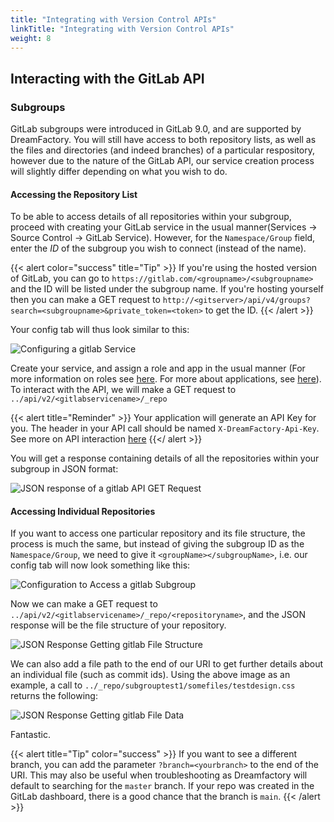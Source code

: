 ```yaml
---
title: "Integrating with Version Control APIs"
linkTitle: "Integrating with Version Control APIs"
weight: 8
---
```


## Interacting with the GitLab API

### Subgroups

GitLab subgroups were introduced in GitLab 9.0, and are supported by DreamFactory. You will still have access to both repository lists, as well as the files and directories (and indeed branches) of a particular respository, however due to the nature of the GitLab API, our service creation process will slightly differ depending on what you wish to do.

#### Accessing the Repository List

To be able to access details of all repositories within your subgroup, proceed with creating your GitLab service in the usual manner(Services -> Source Control -> GitLab Service). However, for the `Namespace/Group` field, enter the _ID_ of the subgroup you wish to connect (instead of the name).

{{< alert color="success" title="Tip" >}}
If you're using the hosted version of GitLab, you can go to `https://gitlab.com/<groupname>/<subgroupname>` and the ID will be listed under the subgroup name.
If you're hosting yourself then you can make a GET request to `http://<gitserver>/api/v4/groups?search=<subgroupname>&private_token=<token>` to get the ID.
{{< /alert >}}

Your config tab will thus look similar to this:

<p>
    <img src="/images/version-control/gitlab-subgroup-with-id.png" alt="Configuring a gitlab Service" />
</p>

Create your service, and assign a role and app in the usual manner (For more information on roles see [here](../generating-a-database-backed-api/#creating-a-role). For more about applications, see [here](../generating-a-database-backed-api/#creating-an-application)). To interact with the API, we will make a GET request to `../api/v2/<gitlabservicename>/_repo` 

{{< alert title="Reminder" >}}
Your application will generate an API Key for you. The header in your API call should be named `X-DreamFactory-Api-Key`. See more on API interaction [here](../generating-a-database-backed-api/#interacting-with-the-api)
{{</ alert >}}

You will get a response containing details of all the repositories within your subgroup in JSON format:

<p>
    <img src="/images/version-control/gitlab-get-repo.png" alt="JSON response of a gitlab API GET Request" />
</p>

#### Accessing Individual Repositories

If you want to access one particular repository and its file structure, the process is much the same, but instead of giving the subgroup ID as the `Namespace/Group`, we need to give it `<groupName></subgroupName>`, i.e. our config tab will now look something like this:

<p>
    <img src="/images/version-control/gitlab-group-subgroup.png" alt="Configuration to Access a gitlab Subgroup" />
</p>

Now we can make a GET request to `../api/v2/<gitlabservicename>/_repo/<repositoryname>`, and the JSON response will be the file structure of your repository.

<p>
    <img src="/images/version-control/gitlab-get-repo-reponame.png" alt="JSON Response Getting gitlab File Structure" />
</p>

We can also add a file path to the end of our URI to get further details about an individual file (such as commit ids). Using the above image as an example, a call to `../_repo/subgrouptest1/somefiles/testdesign.css` returns the following:

<p>
    <img src="/images/version-control/gitlab-get-file.png" alt="JSON Response Getting gitlab File Data" />
</p>

Fantastic.

{{< alert title="Tip" color="success" >}}
If you want to see a different branch, you can add the parameter `?branch=<yourbranch>` to the end of the URI. This may also be useful when troubleshooting as Dreamfactory will default to searching for the `master` branch. If your repo was created in the GitLab dashboard, there is a good chance that the branch is `main`.
{{< /alert >}}